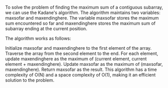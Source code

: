 To solve the problem of finding the maximum sum of a contiguous subarray, we can use the Kadane's algorithm. The algorithm maintains two variables: maxsofar and maxendinghere. The variable maxsofar stores the maximum sum encountered so far and maxendinghere stores the maximum sum of subarray ending at the current position.

The algorithm works as follows:

Initialize maxsofar and maxendinghere to the first element of the array.
Traverse the array from the second element to the end.
For each element, update maxendinghere as the maximum of (current element, current element + maxendinghere).
Update maxsofar as the maximum of (maxsofar, maxendinghere).
Return maxsofar as the result.
This algorithm has a time complexity of O(N) and a space complexity of O(1), making it an efficient solution to the problem.
